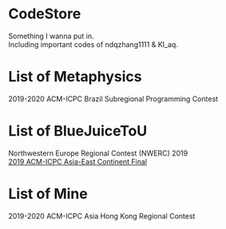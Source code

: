 # CodeStore
Something I wanna put in.<br/>
Including important codes of ndqzhang1111 & KI_aq.<br/>
# List of Metaphysics
2019-2020 ACM-ICPC Brazil Subregional Programming Contest
# List of BlueJuiceToU
Northwestern Europe Regional Contest (NWERC) 2019 <br/>
[2019 ACM-ICPC Asia-East Continent Final](https://github.com/KI-aq/CodeStore/tree/master/2019-2020-ICPC/2019ECfinal)
# List of Mine
2019-2020 ACM-ICPC Asia Hong Kong Regional Contest
